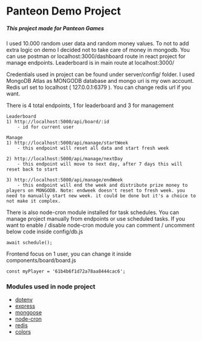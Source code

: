 # Panteon Demo Project

##### This project made for Panteon Games

I used 10.000 random user data and random money values. To not to add extra logic on demo I decided not to take care of money in mongodb. You can use postman or localhost:3000/dashboard route in react project for manage endpoints. Leaderboard is in main route at localhost:3000/

Credentials used in project can be found under server/config/ folder. I used MongoDB Atlas as MONGODB database and mongo uri is my own account. Redis url set to localhost ( 127.0.0.1:6379 ). You can change redis url if you want.

There is 4 total endpoints, 1 for leaderboard and 3 for management
```
Leaderboard
1) http://localhost:5000/api/board/:id
    - id for current user

Manage
1) http://localhost:5000/api/manage/startWeek
    - this endpoint will reset all data and start fresh week

2) http://localhost:5000/api/manage/nextDay
    - this endpoint will move to next day, after 7 days this will reset back to start

3) http://localhost:5000/api/manage/endWeek
    - this endpoint will end the week and distribute prize money to players on MONGODB. Note: endweek doesn't reset to fresh week. you need to manually start new week. it could be done but it's a choice to not make it complex.
```

There is also node-cron module installed for task schedules. You can manage project manually from endpoints or use scheduled tasks. If you want to enable / disable node-cron module you can comment / uncomment below code inside config/db.js

```
await schedule();
```

Frontend focus on 1 user, you can change it inside components/board/board.js
```
const myPlayer = '61b4b6f1d72a78aa8444cac6';
```

### Modules used in node project
* [dotenv](https://github.com/motdotla/dotenv)
* [express](https://github.com/expressjs/express)
* [mongoose](https://github.com/Automattic/mongoose)
* [node-cron](https://github.com/node-cron/node-cron)
* [redis](https://github.com/redis/node-redis)
* [colors](https://github.com/Marak/colors.js)